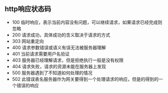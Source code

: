## http响应状态码

+ 100 临时响应，表示当前内容没有问题，可以继续请求，如果请求已经完成则忽略
+ 200 请求成功，具体成功的含义取决于请求的方式
+ 303 网站重定向
+ 400 请求参数错误或语义有误无法被服务器理解
+ 401 当前请求需要用户名验证
+ 403 服务器已经理解请求，但是拒绝执行一般是没有权限
+ 404 请求失败，请求的资源未能在服务器上发现
+ 500 服务器遇到了不知道如何处理的情况
+ 502 此错误表名服务器作为网关要得到一个处理请求的响应，但是的得到的一个错误的响应
